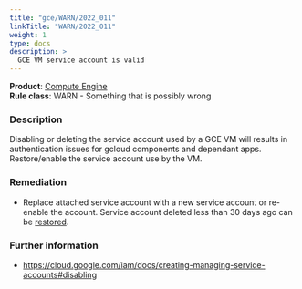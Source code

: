 ```yaml
---
title: "gce/WARN/2022_011"
linkTitle: "WARN/2022_011"
weight: 1
type: docs
description: >
  GCE VM service account is valid
---
```


**Product**: [Compute Engine](https://cloud.google.com/compute)\
**Rule class**: WARN - Something that is possibly wrong

### Description

Disabling or deleting the service account used by a GCE VM will results in
authentication issues for gcloud components and dependant apps.
Restore/enable the service account use by the VM.

### Remediation
- Replace attached service account with a new service account or re-enable the account.
Service account deleted less than 30 days ago can be [restored](https://cloud.google.com/iam/docs/service-accounts-delete-undelete#undeleting).

### Further information
- https://cloud.google.com/iam/docs/creating-managing-service-accounts#disabling
